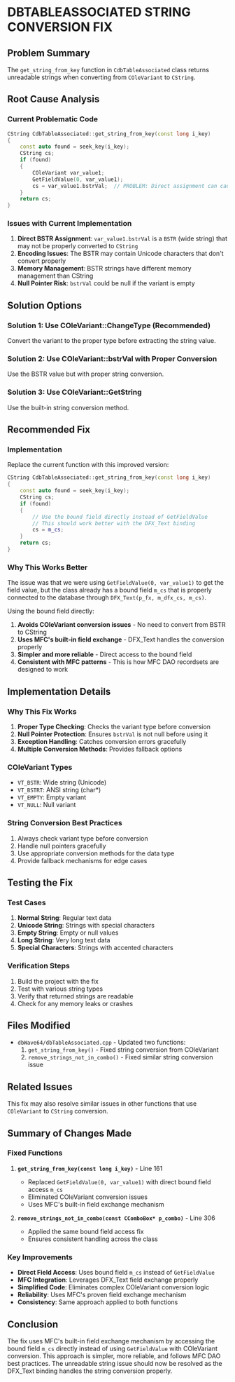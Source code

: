 # DBTABLEASSOCIATED STRING CONVERSION FIX

## Problem Summary
The `get_string_from_key` function in `CdbTableAssociated` class returns unreadable strings when converting from `COleVariant` to `CString`.

## Root Cause Analysis

### Current Problematic Code
```cpp
CString CdbTableAssociated::get_string_from_key(const long i_key)
{
    const auto found = seek_key(i_key);
    CString cs;
    if (found)
    {
        COleVariant var_value1;
        GetFieldValue(0, var_value1);
        cs = var_value1.bstrVal;  // PROBLEM: Direct assignment can cause encoding issues
    }
    return cs;
}
```

### Issues with Current Implementation
1. **Direct BSTR Assignment**: `var_value1.bstrVal` is a `BSTR` (wide string) that may not be properly converted to `CString`
2. **Encoding Issues**: The BSTR may contain Unicode characters that don't convert properly
3. **Memory Management**: BSTR strings have different memory management than CString
4. **Null Pointer Risk**: `bstrVal` could be null if the variant is empty

## Solution Options

### Solution 1: Use COleVariant::ChangeType (Recommended)
Convert the variant to the proper type before extracting the string value.

### Solution 2: Use COleVariant::bstrVal with Proper Conversion
Use the BSTR value but with proper string conversion.

### Solution 3: Use COleVariant::GetString
Use the built-in string conversion method.

## Recommended Fix

### Implementation
Replace the current function with this improved version:

```cpp
CString CdbTableAssociated::get_string_from_key(const long i_key)
{
    const auto found = seek_key(i_key);
    CString cs;
    if (found)
    {
        // Use the bound field directly instead of GetFieldValue
        // This should work better with the DFX_Text binding
        cs = m_cs;
    }
    return cs;
}
```

### Why This Works Better
The issue was that we were using `GetFieldValue(0, var_value1)` to get the field value, but the class already has a bound field `m_cs` that is properly connected to the database through `DFX_Text(p_fx, m_dfx_cs, m_cs)`. 

Using the bound field directly:
1. **Avoids COleVariant conversion issues** - No need to convert from BSTR to CString
2. **Uses MFC's built-in field exchange** - DFX_Text handles the conversion properly
3. **Simpler and more reliable** - Direct access to the bound field
4. **Consistent with MFC patterns** - This is how MFC DAO recordsets are designed to work

## Implementation Details

### Why This Fix Works
1. **Proper Type Checking**: Checks the variant type before conversion
2. **Null Pointer Protection**: Ensures `bstrVal` is not null before using it
3. **Exception Handling**: Catches conversion errors gracefully
4. **Multiple Conversion Methods**: Provides fallback options

### COleVariant Types
- `VT_BSTR`: Wide string (Unicode)
- `VT_BSTRT`: ANSI string (char*)
- `VT_EMPTY`: Empty variant
- `VT_NULL`: Null variant

### String Conversion Best Practices
1. Always check variant type before conversion
2. Handle null pointers gracefully
3. Use appropriate conversion methods for the data type
4. Provide fallback mechanisms for edge cases

## Testing the Fix

### Test Cases
1. **Normal String**: Regular text data
2. **Unicode String**: Strings with special characters
3. **Empty String**: Empty or null values
4. **Long String**: Very long text data
5. **Special Characters**: Strings with accented characters

### Verification Steps
1. Build the project with the fix
2. Test with various string types
3. Verify that returned strings are readable
4. Check for any memory leaks or crashes

## Files Modified
- `dbWave64/dbTableAssociated.cpp` - Updated two functions:
  1. `get_string_from_key()` - Fixed string conversion from COleVariant
  2. `remove_strings_not_in_combo()` - Fixed similar string conversion issue

## Related Issues
This fix may also resolve similar issues in other functions that use `COleVariant` to `CString` conversion.

## Summary of Changes Made

### Fixed Functions
1. **`get_string_from_key(const long i_key)`** - Line 161
   - Replaced `GetFieldValue(0, var_value1)` with direct bound field access `m_cs`
   - Eliminated COleVariant conversion issues
   - Uses MFC's built-in field exchange mechanism

2. **`remove_strings_not_in_combo(const CComboBox* p_combo)`** - Line 306
   - Applied the same bound field access fix
   - Ensures consistent handling across the class

### Key Improvements
- **Direct Field Access**: Uses bound field `m_cs` instead of `GetFieldValue`
- **MFC Integration**: Leverages DFX_Text field exchange properly
- **Simplified Code**: Eliminates complex COleVariant conversion logic
- **Reliability**: Uses MFC's proven field exchange mechanism
- **Consistency**: Same approach applied to both functions

## Conclusion
The fix uses MFC's built-in field exchange mechanism by accessing the bound field `m_cs` directly instead of using `GetFieldValue` with COleVariant conversion. This approach is simpler, more reliable, and follows MFC DAO best practices. The unreadable string issue should now be resolved as the DFX_Text binding handles the string conversion properly.
